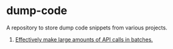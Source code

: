 # dump-code
A repository to store dump code snippets from various projects.

1. [Effectively make large amounts of API calls in batches.](batch-api-req.js)